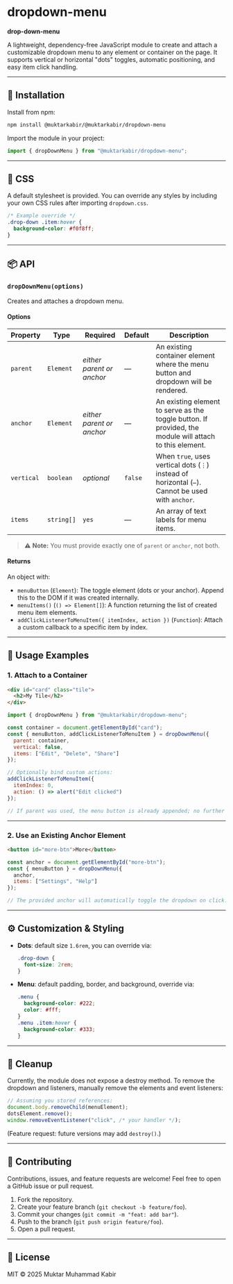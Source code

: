 # dropdown-menu
**drop-down-menu**

A lightweight, dependency-free JavaScript module to create and attach a customizable dropdown menu to any element or container on the page. It supports vertical or horizontal "dots" toggles, automatic positioning, and easy item click handling.

---

## 🚀 Installation

Install from npm:

```bash
npm install @muktarkabir/@muktarkabir/dropdown-menu
```

Import the module in your project:

```js
import { dropDownMenu } from "@muktarkabir/dropdown-menu";
```

---

## 🎨 CSS

A default stylesheet is provided. You can override any styles by including your own CSS rules after importing `dropdown.css`.

```css
/* Example override */
.drop-down .item:hover {
  background-color: #f0f8ff;
}
```

---

## 📦 API

### `dropDownMenu(options)`

Creates and attaches a dropdown menu.

#### Options

| Property   | Type       | Required                  | Default | Description                                                                                             |
| ---------- | ---------- | ------------------------- | ------- | ------------------------------------------------------------------------------------------------------- |
| `parent`   | `Element`  | *either parent or anchor* | —       | An existing container element where the menu button and dropdown will be rendered.                      |
| `anchor`   | `Element`  | *either parent or anchor* | —       | An existing element to serve as the toggle button. If provided, the module will attach to this element. |
| `vertical` | `boolean`  | *optional*                | `false` | When `true`, uses vertical dots (`⋮`) instead of horizontal (`⋯`). Cannot be used with `anchor`.        |
| `items`    | `string[]` | `yes`                     | —       | An array of text labels for menu items.                                                                 |

> ⚠️ **Note:** You must provide exactly one of `parent` or `anchor`, not both.

#### Returns

An object with:

* `menuButton` (`Element`): The toggle element (dots or your anchor). Append this to the DOM if it was created internally.
* `menuItems()` (`() => Element[]`): A function returning the list of created menu item elements.
* `addClickListenerToMenuItem({ itemIndex, action })` (`Function`): Attach a custom callback to a specific item by index.

---

## 🎉 Usage Examples

### 1. Attach to a Container

```html
<div id="card" class="tile">
  <h2>My Tile</h2>
</div>
```

```js
import { dropDownMenu } from "@muktarkabir/dropdown-menu";

const container = document.getElementById("card");
const { menuButton, addClickListenerToMenuItem } = dropDownMenu({
  parent: container,
  vertical: false,
  items: ["Edit", "Delete", "Share"]
});

// Optionally bind custom actions:
addClickListenerToMenuItem({
  itemIndex: 0,
  action: () => alert("Edit clicked")
});

// If parent was used, the menu button is already appended; no further action needed.
```

---

### 2. Use an Existing Anchor Element

```html
<button id="more-btn">More</button>
```

```js
const anchor = document.getElementById("more-btn");
const { menuButton } = dropDownMenu({
  anchor,
  items: ["Settings", "Help"]
});

// The provided anchor will automatically toggle the dropdown on click.
```

---

## ⚙️ Customization & Styling

* **Dots**: default size `1.6rem`, you can override via:

  ```css
  .drop-down {
    font-size: 2rem;
  }
  ```
* **Menu**: default padding, border, and background, override via:

  ```css
  .menu {
    background-color: #222;
    color: #fff;
  }
  .menu .item:hover {
    background-color: #333;
  }
  ```

---

## 🧹 Cleanup

Currently, the module does not expose a destroy method. To remove the dropdown and listeners, manually remove the elements and event listeners:

```js
// Assuming you stored references:
document.body.removeChild(menuElement);
dotsElement.remove();
window.removeEventListener("click", /* your handler */);
```

(Feature request: future versions may add `destroy()`.)

---

## 🤝 Contributing

Contributions, issues, and feature requests are welcome! Feel free to open a GitHub issue or pull request.

1. Fork the repository.
2. Create your feature branch (`git checkout -b feature/foo`).
3. Commit your changes (`git commit -m "feat: add bar"`).
4. Push to the branch (`git push origin feature/foo`).
5. Open a pull request.

---

## 📄 License

MIT © 2025 Muktar Muhammad Kabir
